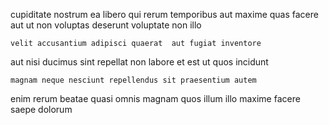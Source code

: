 <!--
title: Horizontal executive help-desk
author: Meaghan
date: 2014-09-18-1408
link: 2014-09-18-1408-horizontal-executive-help-desk
tags: [Chrome,factory,beards,templates]
-->

cupiditate  nostrum ea libero
qui rerum temporibus aut
maxime quas facere aut ut  non voluptas deserunt
voluptate non illo
 	velit accusantium adipisci quaerat  aut fugiat inventore
aut nisi ducimus sint
repellat  non labore et est ut quos incidunt
 	magnam neque nesciunt repellendus sit praesentium autem
enim rerum beatae quasi omnis magnam quos illum illo
maxime  facere saepe  dolorum